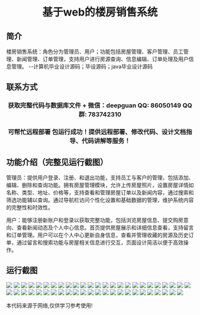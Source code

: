 <p><h1 align="center">基于web的楼房销售系统</h1></p>

## 简介
楼房销售系统：角色分为管理员、用户；功能包括房屋管理、客户管理、员工管理、新闻管理、订单管理，支持用户进行房源查询、信息编辑、订单处理及用户信息管理。    --计算机毕业设计源码；毕设源码；java毕业设计源码


## 联系方式
<p><h3 align="center">获取完整代码与数据库文件 + 微信：deepguan QQ: 86050149 QQ群: 783742310</h3></p>
<p><h3 align="center">可帮忙远程部署 包运行成功！提供远程部署、修改代码、设计文档指导、代码讲解等服务！</h3></p>

## 功能介绍（完整见运行截图）
管理员：提供用户登录、注册、和退出功能，支持员工与客户的管理，包括添加、编辑、删除和查询功能。拥有房屋管理模块，允许上传房屋照片，设置房屋详情如名称、类型、地址、价格等，支持查看和管理房屋订单以及新闻内容，通过搜索和筛选功能辅以查询。通过导航栏访问个性化设置和基础数据的管理，维护系统内容的完整性和时效性。

用户：能够注册新账户和登录以获取完整功能，包括浏览房屋信息、提交购房意向、查看新闻动态及个人中心信息。首页提供房屋展示和详细信息查看，支持留言和订单管理。用户可以在个人中心更新自身信息，查看并管理收藏的房源及历史订单，通过留言和搜索功能与房屋相关信息进行交互，页面设计简洁以便于高效操作。


## 运行截图
![](img/001.jpg)
![](img/002.jpg)
![](img/003.jpg)
![](img/004.jpg)
![](img/005.jpg)
![](img/006.jpg)
![](img/007.jpg)
![](img/008.jpg)
![](img/009.jpg)
![](img/010.jpg)
![](img/011.jpg)
![](img/012.jpg)
![](img/013.jpg)
![](img/014.jpg)
![](img/015.jpg)
![](img/016.jpg)
![](img/017.jpg)
![](img/018.jpg)
![](img/019.jpg)
![](img/020.jpg)
![](img/021.jpg)
![](img/022.jpg)
![](img/023.jpg)
![](img/024.jpg)
![](img/025.jpg)
![](img/026.jpg)
![](img/027.jpg)
![](img/028.jpg)
![](img/029.jpg)
![](img/030.jpg)
![](img/031.jpg)
![](img/032.jpg)
![](img/033.jpg)
![](img/034.jpg)
![](img/035.jpg)
![](img/036.jpg)
![](img/037.jpg)
![](img/038.jpg)
![](img/039.jpg)
![](img/040.jpg)
![](img/041.jpg)
![](img/042.jpg)
![](img/043.jpg)
![](img/044.jpg)
![](img/045.jpg)
![](img/046.jpg)
![](img/047.jpg)
![](img/048.jpg)
![](img/049.jpg)

<p>本代码来源于网络,仅供学习参考使用!</p>
